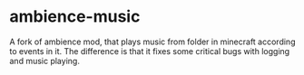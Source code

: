# ambience-music
A fork of ambience mod, that plays music from folder in minecraft according to events in it.
The difference is that it fixes some critical bugs with logging and music playing.
